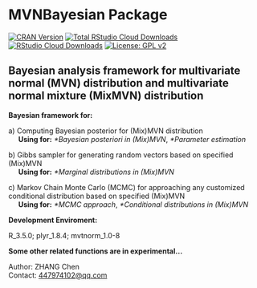 MVNBayesian Package
======
[![CRAN Version](http://www.r-pkg.org/badges/version/MVNBayesian)](https://cran.r-project.org/package=MVNBayesian)
[![Total RStudio Cloud Downloads](http://cranlogs.r-pkg.org/badges/grand-total/MVNBayesian?color=brightgreen)](https://cran.r-project.org/package=MVNBayesian)
[![RStudio Cloud Downloads](http://cranlogs.r-pkg.org/badges/MVNBayesian?color=brightgreen)](https://cran.r-project.org/package=MVNBayesian)
[![License: GPL v2](https://img.shields.io/badge/License-GPL%20v2-blue.svg)](https://www.gnu.org/licenses/old-licenses/gpl-2.0.en.html)

## Bayesian analysis framework for multivariate normal (MVN) distribution and multivariate normal mixture (MixMVN) distribution

**Bayesian framework for:**<br/>

a) Computing Bayesian posterior for (Mix)MVN distribution<br/>
&nbsp;&nbsp;&nbsp;&nbsp;&nbsp;**Using for:** *\*Bayesian posteriori in (Mix)MVN*,&nbsp;*\*Parameter estimation*

b) Gibbs sampler for generating random vectors based on specified (Mix)MVN<br/>
&nbsp;&nbsp;&nbsp;&nbsp;&nbsp;**Using for:** *\*Marginal distributions in (Mix)MVN*

c) Markov Chain Monte Carlo (MCMC) for approaching any customized conditional distribution based on specified (Mix)MVN<br/>
&nbsp;&nbsp;&nbsp;&nbsp;&nbsp;**Using for:** *\*MCMC approach*,&nbsp;*\*Conditional distributions in (Mix)MVN*

**Development Enviroment:**

R_3.5.0; plyr_1.8.4; mvtnorm_1.0-8

**Some other related functions are in experimental...**

Author: ZHANG Chen<br/>
Contact: 447974102@qq.com<br/>
